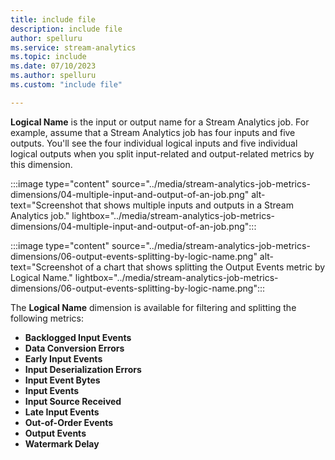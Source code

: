 ```yaml
---
title: include file
description: include file
author: spelluru
ms.service: stream-analytics
ms.topic: include
ms.date: 07/10/2023
ms.author: spelluru
ms.custom: "include file"

---
```



**Logical Name** is the input or output name for a Stream Analytics job. For example, assume that a Stream Analytics job has four inputs and five outputs. You'll see the four individual logical inputs and five individual logical outputs when you split input-related and output-related metrics by this dimension.

:::image type="content" source="../media/stream-analytics-job-metrics-dimensions/04-multiple-input-and-output-of-an-job.png" alt-text="Screenshot that shows multiple inputs and outputs in a Stream Analytics job." lightbox="../media/stream-analytics-job-metrics-dimensions/04-multiple-input-and-output-of-an-job.png":::

:::image type="content" source="../media/stream-analytics-job-metrics-dimensions/06-output-events-splitting-by-logic-name.png" alt-text="Screenshot of a chart that shows splitting the Output Events metric by Logical Name." lightbox="../media/stream-analytics-job-metrics-dimensions/06-output-events-splitting-by-logic-name.png":::

The **Logical Name** dimension is available for filtering and splitting the following metrics:
-	**Backlogged Input Events** 
-	**Data Conversion Errors**
-	**Early Input Events**
-	**Input Deserialization Errors**
-	**Input Event Bytes**
-	**Input Events**
-	**Input Source Received**
-	**Late Input Events**
-	**Out-of-Order Events**
-	**Output Events**
-	**Watermark Delay**
